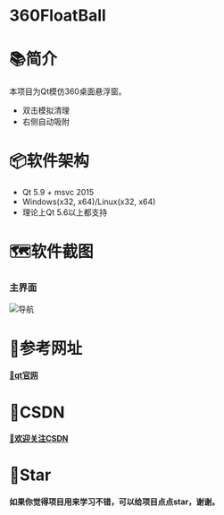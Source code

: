 # 360FloatBall

# 📚简介
本项目为Qt模仿360桌面悬浮窗。
- 双击模拟清理
- 右侧自动吸附

# 📦软件架构
- Qt 5.9 + msvc 2015
- Windows(x32, x64)/Linux(x32, x64) 
- 理论上Qt 5.6以上都支持

# 🗺️软件截图

### 主界面
![导航](https://gitee.com/hudejie/FloatBall/blob/master/screenshot/demo.gif)


# 📝参考网址

#### [📗qt官网](https://doc.qt.io/)


# 📌CSDN

#### [🎉欢迎关注CSDN](https://blog.csdn.net/qq_25549309)

# 🧡Star

#### 如果你觉得项目用来学习不错，可以给项目点点star，谢谢。
